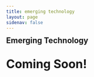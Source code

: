 ```yaml
---
title: emerging technology
layout: page
sidenav: false
---
```

         
<section class="grid-container clearfix padding-left-0 padding-right-1">
<h1 style="margin-top:7px;">Emerging Technology</h1>
    <div class="grid-row">
       <p style="font-size:2rem;font-weight:bold;">Coming Soon!</p>
    </div>
</section>